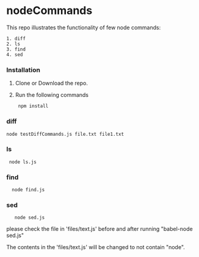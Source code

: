 # nodeCommands

This repo illustrates the functionality of few node commands:
 
    1. diff
    2. ls
    3. find
    4. sed

### Installation
1. Clone or Download the repo. 
2. Run the following commands
    

        npm install 

### diff 

    node testDiffCommands.js file.txt file1.txt 

    
### ls

     node ls.js 
     
           
### find

      node find.js 
      
### sed
       node sed.js 
    
 please check the file in 'files/text.js' before and after running "babel-node sed.js"
 
 The contents in the 'files/text.js' will be changed to not contain "node".
                                                              





